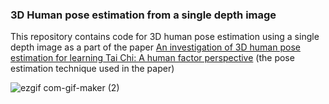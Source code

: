 
### 3D Human pose estimation from a single depth image

This repository contains code for 3D human pose estimation using a single depth image as a part of the paper 
[An investigation of 3D human pose estimation for learning Tai Chi: A human factor perspective](https://www.tandfonline.com/doi/abs/10.1080/10447318.2018.1543081) (the pose estimation technique used in the paper)

![ezgif com-gif-maker (2)](https://user-images.githubusercontent.com/50513215/122447109-505bb500-cf9b-11eb-8765-47680173edc1.gif)


